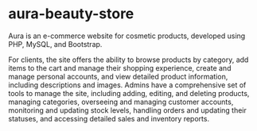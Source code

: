 # aura-beauty-store
Aura is an e-commerce website for cosmetic products, developed using PHP, MySQL, and Bootstrap.

For clients, the site offers the ability to browse products by category, add items to the cart and manage their shopping experience, create and manage personal accounts, and view detailed product information, including descriptions and images. Admins have a comprehensive set of tools to manage the site, including adding, editing, and deleting products, managing categories, overseeing and managing customer accounts, monitoring and updating stock levels, handling orders and updating their statuses, and accessing detailed sales and inventory reports.

